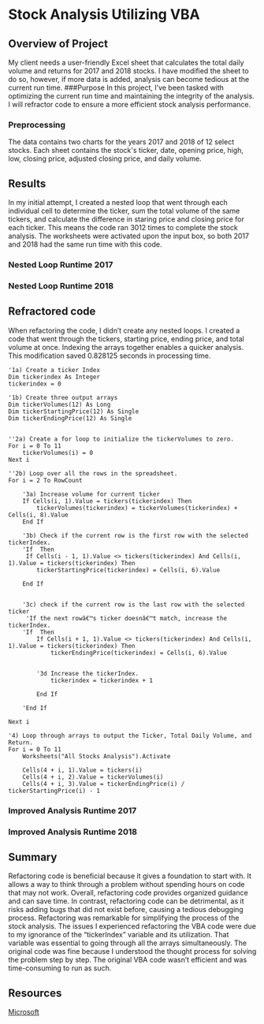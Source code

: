 # Stock Analysis Utilizing VBA
## Overview of Project
My client needs a user-friendly Excel sheet that calculates the total daily volume and returns for 2017 and 2018 stocks.
I have modified the sheet to do so, however, if more data is added, analysis can become tedious at the current run time. 
###Purpose
In this project, I’ve been tasked with optimizing the current run time and maintaining the integrity of the analysis.
I will refractor code to ensure a more efficient stock analysis performance.

### Preprocessing 
The data contains two charts for the years 2017 and 2018 of 12 select stocks.
Each sheet contains the stock's ticker, date, opening price, high, low, closing price, adjusted closing price, and daily volume.

## Results
In my initial attempt, I created a nested loop that went through each individual cell to determine the ticker, sum the total volume of the same tickers, and calculate the 
difference in staring price and closing price for each ticker. This means the code ran 3012 times to complete the stock analysis.
The worksheets were activated upon the input box, so both 2017 and 2018 had the same run time with this code.

### Nested Loop Runtime 2017


### Nested Loop Runtime 2018



## Refractored code
When refactoring the code, I didn’t create any nested loops. I created a code that went through the tickers, starting price, ending price, and total volume at once. Indexing the arrays together enables a quicker analysis. This modification saved 0.828125 seconds in processing time.



   
   

    
    '1a) Create a ticker Index
    Dim tickerindex As Integer
    tickerindex = 0

    '1b) Create three output arrays
    Dim tickerVolumes(12) As Long
    Dim tickerStartingPrice(12) As Single
    Dim tickerEndingPrice(12) As Single
        
    
    ''2a) Create a for loop to initialize the tickerVolumes to zero.
    For i = 0 To 11
        tickerVolumes(i) = 0
    Next i
        
    ''2b) Loop over all the rows in the spreadsheet.
    For i = 2 To RowCount
    
        '3a) Increase volume for current ticker
        If Cells(i, 1).Value = tickers(tickerindex) Then
            tickerVolumes(tickerindex) = tickerVolumes(tickerindex) + Cells(i, 8).Value
        End If
            
        '3b) Check if the current row is the first row with the selected tickerIndex.
        'If  Then
         If Cells(i - 1, 1).Value <> tickers(tickerindex) And Cells(i, 1).Value = tickers(tickerindex) Then
            tickerStartingPrice(tickerindex) = Cells(i, 6).Value
            
        End If
        
            
        '3c) check if the current row is the last row with the selected ticker
         'If the next rowâ€™s ticker doesnâ€™t match, increase the tickerIndex.
        'If  Then
            If Cells(i + 1, 1).Value <> tickers(tickerindex) And Cells(i, 1).Value = tickers(tickerindex) Then
                tickerEndingPrice(tickerindex) = Cells(i, 6).Value
                        

            '3d Increase the tickerIndex.
                tickerindex = tickerindex + 1
            
            End If
            
        'End If
    
    Next i
    
    '4) Loop through arrays to output the Ticker, Total Daily Volume, and Return.
    For i = 0 To 11
        Worksheets("All Stocks Analysis").Activate
        
        Cells(4 + i, 1).Value = tickers(i)
        Cells(4 + i, 2).Value = tickerVolumes(i)
        Cells(4 + i, 3).Value = tickerEndingPrice(i) / tickerStartingPrice(i) - 1
        
        
   
### Improved Analysis Runtime 2017 


### Improved Analysis Runtime 2018 

## Summary

Refactoring code is beneficial because it gives a foundation to start with. 
It allows a way to think through a problem without spending hours on code that may not work. 
Overall, refactoring code provides organized guidance and can save time. In contrast, refactoring code can be detrimental, as it risks adding bugs that did not exist before, causing a tedious debugging process.
Refactoring was remarkable for simplifying the process of the stock analysis. The issues I experienced refactoring the VBA code were due to my ignorance of the “tickerIndex” variable and its utilization.  That variable was essential to going through all the arrays simultaneously.  The original code was fine because I understood the thought process for solving the problem step by step. The original VBA code wasn’t efficient and was time-consuming to run as such.

## Resources
[Microsoft](https://docs.microsoft.com/en-us/office/vba/language/reference/user-interface-help/array-function)
